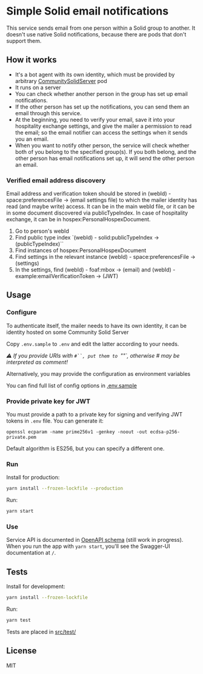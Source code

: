 # Simple Solid email notifications

This service sends email from one person within a Solid group to another. It doesn't use native Solid notifications, because there are pods that don't support them.

## How it works

- It's a bot agent with its own identity, which must be provided by arbitrary [CommunitySolidServer](https://github.com/CommunitySolidServer/CommunitySolidServer) pod
- It runs on a server
- You can check whether another person in the group has set up email notifications.
- If the other person has set up the notifications, you can send them an email through this service.
- At the beginning, you need to verify your email, save it into your hospitality exchange settings, and give the mailer a permission to read the email; so the email notifier can access the settings when it sends you an email.
- When you want to notify other person, the service will check whether both of you belong to the specified group(s). If you both belong, and the other person has email notifications set up, it will send the other person an email.

### Verified email address discovery

Email address and verification token should be stored in (webId) - space:preferencesFile -> (email settings file) to which the mailer identity has read (and maybe write) access. It can be in the main webId file, or it can be in some document discovered via publicTypeIndex. In case of hospitality exchange, it can be in hospex:PersonalHospexDocument.

1. Go to person's webId
1. Find public type index `(webId) - solid:publicTypeIndex -> (publicTypeIndex)``
1. Find instances of hospex:PersonalHospexDocument
1. Find settings in the relevant instance (webId) - space:preferencesFile -> (settings)
1. In the settings, find (webId) - foaf:mbox -> (email) and (webId) - example:emailVerificationToken -> (JWT)

## Usage

### Configure

To authenticate itself, the mailer needs to have its own identity, it can be identity hosted on some Community Solid Server

Copy `.env.sample` to `.env` and edit the latter according to your needs.

_:warning: If you provide URIs with `#``, put them to `""`, otherwise # may be interpreted as comment!_

Alternatively, you may provide the configuration as environment variables

You can find full list of config options in [.env.sample](./.env.sample)

### Provide private key for JWT

You must provide a path to a private key for signing and verifying JWT tokens in `.env` file. You can generate it:

```
openssl ecparam -name prime256v1 -genkey -noout -out ecdsa-p256-private.pem
```

Default algorithm is ES256, but you can specify a different one.

### Run

Install for production:

```sh
yarn install --frozen-lockfile --production
```

Run:

```sh
yarn start
```

### Use

Service API is documented in [OpenAPI schema](./apidocs/openapi.json) (still work in progress). When you run the app with `yarn start`, you'll see the Swagger-UI documentation at `/`.

## Tests

Install for development:

```sh
yarn install --frozen-lockfile
```

Run:

```sh
yarn test
```

Tests are placed in [src/test/](./src/test/)

## License

MIT
